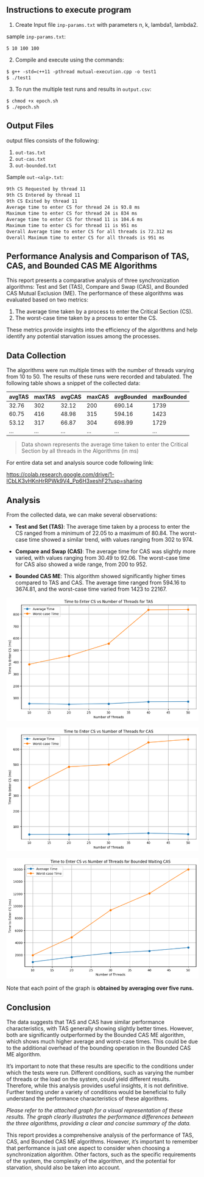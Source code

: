 ## Instructions to execute program

1. Create Input file `inp-params.txt` with parameters n, k, lambda1, lambda2.

sample `inp-params.txt`:
```
5 10 100 100
```

2. Compile and execute using the commands:
```
$ g++ -std=c++11 -pthread mutual-execution.cpp -o test1
$ ./test1
```

3. To run the multiple test runs and results in `output.csv`:
```
$ chmod +x epoch.sh
$ ./epoch.sh
```

## Output Files

output files consists of the following:

1. `out-tas.txt`
2. `out-cas.txt`
3. `out-bounded.txt`

Sample `out-<alg>.txt`:

```
9th CS Requested by thread 11
9th CS Entered by thread 11
9th CS Exited by thread 11
Average time to enter CS for thread 24 is 93.8 ms
Maximum time to enter CS for thread 24 is 834 ms
Average time to enter CS for thread 11 is 104.6 ms
Maximum time to enter CS for thread 11 is 951 ms
Overall Average time to enter CS for all threads is 72.312 ms
Overall Maximum time to enter CS for all threads is 951 ms
```

## Performance Analysis and Comparison of TAS, CAS, and Bounded CAS ME Algorithms

This report presents a comparative analysis of three synchronization algorithms: Test and Set (TAS), Compare and Swap (CAS), and Bounded CAS Mutual Exclusion (ME). The performance of these algorithms was evaluated based on two metrics:

1. The average time taken by a process to enter the Critical Section (CS).
2. The worst-case time taken by a process to enter the CS.

These metrics provide insights into the efficiency of the algorithms and help identify any potential starvation issues among the processes.

## Data Collection

The algorithms were run multiple times with the number of threads varying from 10 to 50. The results of these runs were recorded and tabulated. The following table shows a snippet of the collected data:

|avgTAS|maxTAS|avgCAS|maxCAS|avgBounded|maxBounded|
|---|---|---|---|---|---|
|32.76|302|32.12|200|690.14|1739|
|60.75|416|48.98|315|594.16|1423|
|53.12|317|66.87|304|698.99|1729|
|…|…|…|…|…|…|
>Data shown represents the average time taken to enter the Critical Section by all threads in the Algorithms (in ms)

For entire data set and analysis source code following link:

https://colab.research.google.com/drive/1-ICbLK3vHKnHrRPWk9V4_Pp6H3xeshF2?usp=sharing

## Analysis

From the collected data, we can make several observations:

- **Test and Set (TAS)**: The average time taken by a process to enter the CS ranged from a minimum of 22.05 to a maximum of 80.84. The worst-case time showed a similar trend, with values ranging from 302 to 974.
    
- **Compare and Swap (CAS)**: The average time for CAS was slightly more varied, with values ranging from 30.49 to 92.06. The worst-case time for CAS also showed a wide range, from 200 to 952.
    
- **Bounded CAS ME**: This algorithm showed significantly higher times compared to TAS and CAS. The average time ranged from 594.16 to 3674.81, and the worst-case time varied from 1423 to 22167.

![TAS](public/tas.png)

![cas](public/cas.png)

![bounded](public/bounded.png)

Note that each point of the graph is **obtained by averaging over five runs.**
## Conclusion

The data suggests that TAS and CAS have similar performance characteristics, with TAS generally showing slightly better times. However, both are significantly outperformed by the Bounded CAS ME algorithm, which shows much higher average and worst-case times. This could be due to the additional overhead of the bounding operation in the Bounded CAS ME algorithm.

It’s important to note that these results are specific to the conditions under which the tests were run. Different conditions, such as varying the number of threads or the load on the system, could yield different results. Therefore, while this analysis provides useful insights, it is not definitive. Further testing under a variety of conditions would be beneficial to fully understand the performance characteristics of these algorithms.

*Please refer to the attached graph for a visual representation of these results. The graph clearly illustrates the performance differences between the three algorithms, providing a clear and concise summary of the data.*

This report provides a comprehensive analysis of the performance of TAS, CAS, and Bounded CAS ME algorithms. However, it’s important to remember that performance is just one aspect to consider when choosing a synchronization algorithm. Other factors, such as the specific requirements of the system, the complexity of the algorithm, and the potential for starvation, should also be taken into account.
